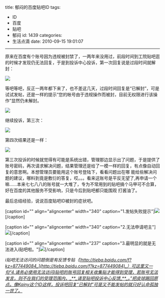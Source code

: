 title: 郁闷的百度贴吧ID
tags:
  - ID
  - 百度
  - 贴吧
  - 郁闷
id: 1439
categories:
  - 生活点滴
date: 2010-09-15 19:01:07
---

原来在百度有个账号因为违规被封禁了，一两年来没用过，前段时间到工院贴吧逛的时候才发现仍无法回复，于是到投诉中心投诉，第一次回复说是过段时间就解封：

[![](http://a.kainy.cn/201009/%E6%8A%95%E8%AF%89%E7%BB%93%E6%9E%9C2.png)](http://a.kainy.cn/201009/%E6%8A%95%E8%AF%89%E7%BB%93%E6%9E%9C2.png)<!--more-->

等吧等吧，反正一两年都下来了，也不差这几天，过段时间回复是“已解封”，可是试试发帖，还是一样的提示“您的帐号由于违规操作而被封，目前无权限进行该操作”显然仍未解封。

[![](http://a.kainy.cn/201009/%E6%8A%95%E8%AF%89%E7%BB%93%E6%9E%9C1.png)](http://a.kainy.cn/201009/%E6%8A%95%E8%AF%89%E7%BB%93%E6%9E%9C1.png)

继续投诉，第三次：

[![](http://a.kainy.cn/201009/%E6%8A%95%E8%AF%89%E7%BB%93%E6%9E%9C3.png)](http://a.kainy.cn/201009/%E6%8A%95%E8%AF%89%E7%BB%93%E6%9E%9C3.png)

第四次结果还是一样：

[![](http://a.kainy.cn/201009/%E6%8A%95%E8%AF%89%E7%BB%93%E6%9E%9C4.jpg)](http://a.kainy.cn/201009/%E6%8A%95%E8%AF%89%E7%BB%93%E6%9E%9C4.jpg)

第三次投诉的时候就觉得有可能是系统出错，管理那边显示出了问题，于是提供了账号密码，再次请求解决问题，结果管理还是给了一模一样的回复，有点像自动回复的意思啊。本想管理员要能用这个账号登陆下，看看问题出在哪 能给些解决问题的建议，哪料到竟是敷衍的答复，哎。。。看来这账号是平反无望了,再申请一个嘛……本来七七八八的账号就一大堆了，专为不常用到的贴吧搞个马甲可不合算，好在百度的其他服务不受影响，只是今后到贴吧都只能围观 打酱油了。

最后总结经验，说说百度贴吧ID被封的症状吧。

[caption id="" align="aligncenter" width="340" caption="1.发帖失败提示"]![](http://a.kainy.cn/201009/%E5%8F%91%E5%B8%96%E5%A4%B1%E8%B4%A5.png)[/caption]

[caption id="" align="aligncenter" width="340" caption="2.无法申请吧主"]![](http://a.kainy.cn/201009/%E6%97%A0%E6%B3%95%E7%94%B3%E8%AF%B7%E5%90%A7%E4%B8%BB.png)[/caption]

[caption id="" align="aligncenter" width="237" caption="3.最明显的就是无法进入i贴吧啦。"]![](http://a.kainy.cn/201009/%E6%97%A0%E6%B3%95%E8%AE%BF%E9%97%AEi%E8%B4%B4%E5%90%A7.png)[/caption]

_i贴吧无法访问的问题倒是有反馈专贴（_[_http://tieba.baidu.com/f?kz=877449084_](http://tieba.baidu.com/f?kz=877449084)_）可这里又一句“4.请务必使用无法访问i贴吧的账号回复相关收集贴才能得到受理，若账号无法发言，则不在我们的受理范围内，_**_请至贴吧投诉中心反馈_**_。”把皮球踢回原点。像Kainy这个ID这样，投诉吧回复“已解封”可是又不能发帖的就只好认命孤独一世了。_